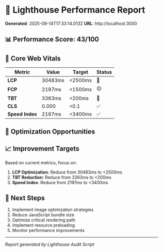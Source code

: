
# 🚀 Lighthouse Performance Report

**Generated**: 2025-08-14T17:33:14.013Z
**URL**: http://localhost:3000

## 📊 Performance Score: 43/100

## 🎯 Core Web Vitals

| Metric | Value | Target | Status |
|--------|-------|--------|--------|
| **LCP** | 30483ms | <2500ms | 🔴 |
| **FCP** | 2197ms | <1500ms | 🟡 |
| **TBT** | 3363ms | <200ms | 🔴 |
| **CLS** | 0.000 | <0.1 | ✅ |
| **Speed Index** | 2197ms | <3400ms | ✅ |

## 🔧 Optimization Opportunities



## 📈 Improvement Targets

Based on current metrics, focus on:

1. **LCP Optimization**: Reduce from 30483ms to <2500ms
2. **TBT Reduction**: Reduce from 3363ms to <200ms
3. **Speed Index**: Reduce from 2197ms to <3400ms

## 🎯 Next Steps

1. Implement image optimization strategies
2. Reduce JavaScript bundle size
3. Optimize critical rendering path
4. Implement resource preloading
5. Monitor performance improvements

---

*Report generated by Lighthouse Audit Script*
